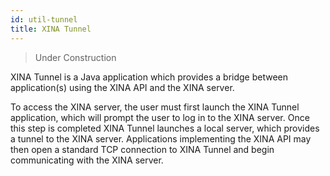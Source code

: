 ```yaml
---
id: util-tunnel
title: XINA Tunnel
---
```


> Under Construction

XINA Tunnel is a Java application which provides a bridge between application(s) using the XINA API and the XINA server.

To access the XINA server, the user must first launch the XINA Tunnel application, which will prompt the user to log in
to the XINA server. Once this step is completed XINA Tunnel launches a local server, which provides a tunnel to the XINA
server. Applications implementing the XINA API may then open a standard TCP connection to XINA Tunnel and begin
communicating with the XINA server.

